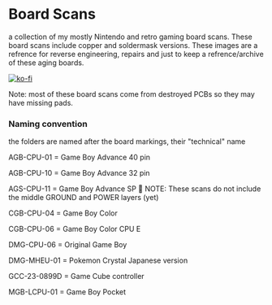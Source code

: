 # Board Scans
a collection of my mostly Nintendo and retro gaming board scans. These board scans include copper and soldermask versions. These images are a refrence for reverse engineering, repairs and just to keep a refrence/archive of these aging boards. 

[![ko-fi](https://ko-fi.com/img/githubbutton_sm.svg)](https://ko-fi.com/L4L12T33R)

Note: most of these board scans come from destroyed PCBs so they may have missing pads.

### Naming convention
the folders are named after the board markings, their "technical" name

AGB-CPU-01 = Game Boy Advance 40 pin

AGB-CPU-10 = Game Boy Advance 32 pin

AGS-CPU-11 = Game Boy Advance SP :construction: NOTE: These scans do not include the middle GROUND and POWER layers (yet)

CGB-CPU-04 = Game Boy Color

CGB-CPU-06 = Game Boy Color CPU E

DMG-CPU-06 = Original Game Boy

DMG-MHEU-01 = Pokemon Crystal Japanese version

GCC-23-0899D = Game Cube controller

MGB-LCPU-01 = Game Boy Pocket
